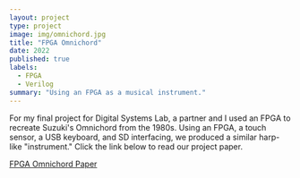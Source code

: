 ```yaml
---
layout: project
type: project
image: img/omnichord.jpg
title: "FPGA Omnichord"
date: 2022
published: true
labels:
  - FPGA
  - Verilog
summary: "Using an FPGA as a musical instrument."
---
```


For my final project for Digital Systems Lab, a partner and I used an FPGA to recreate Suzuki's Omnichord from the 1980s. Using an FPGA, a touch sensor, a USB keyboard, and SD interfacing, we produced a similar harp-like "instrument." Click the link below to read our project paper.

<a href="projects/IEEE_Conference_Template__1_ (4).pdf">FPGA Omnichord Paper</a>
